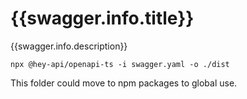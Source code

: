 # {{swagger.info.title}}

{{swagger.info.description}}

```
npx @hey-api/openapi-ts -i swagger.yaml -o ./dist
```

This folder could move to npm packages to global use.